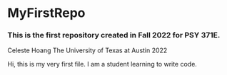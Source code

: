 # MyFirstRepo
### This is the first repository created in Fall 2022 for PSY 371E.

Celeste Hoang The University of Texas at Austin 2022

Hi, this is my very first file. I am a student learning to write code.
